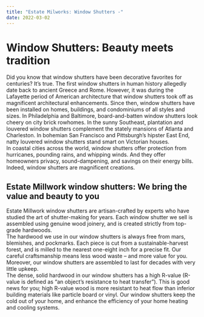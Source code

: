 ```yaml
---
title: "Estate Milworks: Window Shutters -"
date: 2022-03-02
---
```


# Window Shutters: Beauty meets tradition

Did you know that window shutters have been decorative favorites for centuries? It’s true. The first window 
shutters in human history allegedly date back to ancient Greece and Rome. However, it was during the Lafayette
period of American architecture that window shutters took off as magnificent architectural enhancements. Since 
then, window shutters have been installed on homes, buildings, and condominiums of all styles and sizes. In 
Philadelphia and Baltimore, board-and-batten window shutters look cheery on city brick rowhomes. In the sunny 
Southeast, plantation and louvered window shutters complement the stately mansions of Atlanta and Charleston. 
In bohemian San Francisco and Pittsburgh’s hipster East End, natty louvered window shutters stand smart on 
Victorian houses.   
In coastal cities across the world, window shutters offer protection from hurricanes, pounding rains, and 
whipping winds. And they offer homeowners privacy, sound-dampening, and savings on their energy bills.  
Indeed, window shutters are magnificent creations.  

## Estate Millwork window shutters: We bring the value and beauty to you  

Estate Millwork window shutters are artisan-crafted by experts who have studied the art of shutter-making for years. 
Each window shutter we sell is assembled using genuine wood joinery, and is created strictly from top-grade 
hardwoods.  
The hardwood we use in our window shutters is always free from mars, blemishes, and pockmarks. Each piece is cut
from a sustainable-harvest forest, and is milled to the nearest one-eight inch for a precise fit. Our careful 
craftsmanship means less wood waste – and more value for you. Moreover, our window shutters are assembled to 
last for decades with very little upkeep.  
The dense, solid hardwood in our window shutters has a high R-value (R-value is defined as “an object’s 
resistance to heat transfer”). This is good news for you; high R-value wood is more resistant to heat flow than 
inferior building materials like particle board or vinyl. Our window shutters keep the cold out of your home, 
and enhance the efficiency of your home heating and cooling systems.  
